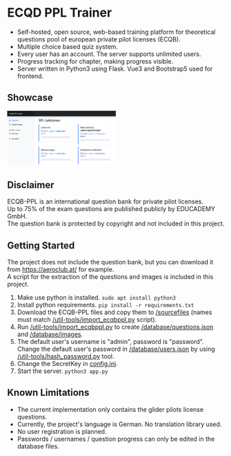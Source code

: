 # ECQD PPL Trainer

* Self-hosted, open source, web-based training platform for theoretical questions pool of european private pilot licenses (ECQB).
* Multiple choice based quiz system.
* Every user has an account. The server supports unlimited users.
* Progress tracking for chapter, making progress visible.
* Server written in Python3 using Flask. Vue3 and Bootstrap5 used for frontend.

## Showcase
<img src="App_Showcase.png" alt="App Showcase" width="50%" height="50%">

## Disclaimer
ECQB-PPL is an international question bank for private pilot licenses.\
Up to 75% of the exam questions are published publicly by EDUCADEMY GmbH.\
The question bank is protected by copyright and not included in this project.

## Getting Started
The project does not include the question bank, but you can download it from https://aeroclub.at/ for example.\
A script for the extraction of the questions and images is included in this project.

1. Make use python is installed. ```sudo apt install python3```
2. Install python requirements. ```pip install -r requirements.txt```
3. Download the ECQB-PPL files and copy them to [/sourcefiles](/sourcefiles) (names must match [/util-tools/import_ecqbppl.py](/util-tools/import_ecqbppl.py) script).
4. Run [/util-tools/import_ecqbppl.py](/util-tools/import_ecqbppl.py) to create [/database/questions.json](/database/questions.json) and [/database/images](/database/images).
5. The default user's username is "admin", password is "password". Change the default user's password in [/database/users.json](/database/users.json) by using [/util-tools/hash_password.py](/util-tools/hash_password.py) tool.
6. Change the SecretKey in [config.ini](config.ini).
7. Start the server. ```python3 app.py```

## Known Limitations
* The current implementation only contains the glider pilots license questions.
* Currently, the project's language is German. No translation library used.
* No user registration is planned.
* Passwords / usernames / question progress can only be edited in the database files.
